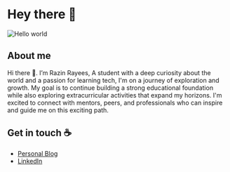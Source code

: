 # Hey there :wave:

<img src="[(https://raw.githubusercontent.com/razinrayees/razinrayees/master/banner.png)](https://raw.githubusercontent.com/razinrayees/razinrayees/master/banner.png)" alt="Hello world">


## About me

Hi there 👋. I’m Razin Rayees, A student with a deep curiosity about the world and a passion for learning tech, I'm on a journey of exploration and growth. My goal is to continue building a strong educational foundation while also exploring extracurricular activities that expand my horizons. I'm excited to connect with mentors, peers, and professionals who can inspire and guide me on this exciting path.


## Get in touch :coffee:

- [Personal Blog](https://razin.in/)
- [LinkedIn](https://www.linkedin.com/in/razinrayees)
